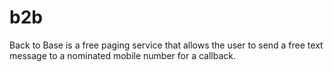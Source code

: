 # b2b
Back to Base is a free paging service that allows the user to send a free text message to a nominated mobile number for a callback.
